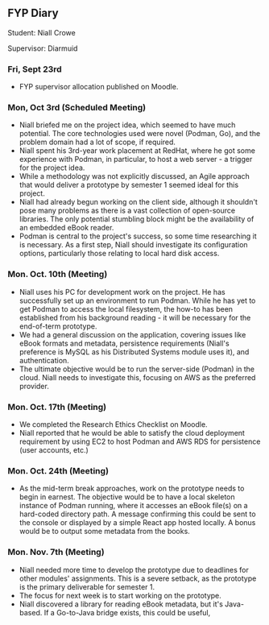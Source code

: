 ## FYP Diary

Student: Niall Crowe

Supervisor: Diarmuid

### Fri, Sept 23rd

+ FYP supervisor allocation published on Moodle.

### Mon, Oct 3rd (Scheduled Meeting)

+ Niall briefed me on the project idea, which seemed to have much potential. The core technologies used were novel (Podman, Go), and the problem domain had a lot of scope, if required.
+ Niall spent his 3rd-year work placement at RedHat, where he got some experience with Podman, in particular, to host a web server - a trigger for the project idea.
+ While a methodology was not explicitly discussed, an Agile approach that would deliver a prototype by semester 1 seemed ideal for this project.
+ Niall had already begun working on the client side, although it shouldn't pose many problems as there is a vast collection of open-source libraries. The only potential stumbling block might be the availability of an embedded eBook reader. 
+ Podman is central to the project's success, so some time researching it is necessary. As a first step, Niall should investigate its configuration options, particularly those relating to local hard disk access.

###  Mon. Oct. 10th (Meeting)
+ Niall uses his PC for development work on the project. He has successfully set up an environment to run Podman. While he has yet to get Podman to access the local filesystem, the how-to has been established from his background reading - it will be necessary for the end-of-term prototype. 
+ We had a general discussion on the application, covering issues like eBook formats and metadata, persistence requirements (Niall's preference is MySQL as his Distributed Systems module uses it), and authentication.
+ The ultimate objective would be to run the server-side (Podman) in the cloud. Niall needs to investigate this, focusing on AWS as the preferred provider.

###  Mon. Oct. 17th (Meeting)
+ We completed the Research Ethics Checklist on Moodle.
+ Niall reported that he would be able to satisfy the cloud deployment requirement by using EC2 to host Podman and AWS RDS for persistence (user accounts, etc.)

###  Mon. Oct. 24th (Meeting)
+ As the mid-term break approaches, work on the prototype needs to begin in earnest. The objective would be to have a local skeleton instance of Podman running, where it accesses an eBook file(s) on a hard-coded directory path. A message confirming this could be sent to the console or displayed by a simple React app hosted locally. A bonus would be to output some metadata from the books. 
###  Mon. Nov. 7th (Meeting)
+ Niall needed more time to develop the prototype due to deadlines for other modules' assignments. This is a severe setback, as the prototype is the primary deliverable for semester 1. 
+ The focus for next week is to start working on the prototype.
+ Niall discovered a library for reading eBook metadata, but it's Java-based. If a Go-to-Java bridge exists, this could be useful,